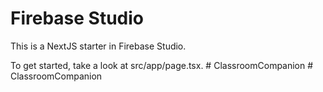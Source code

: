 # Firebase Studio

This is a NextJS starter in Firebase Studio.

To get started, take a look at src/app/page.tsx.
#   C l a s s r o o m C o m p a n i o n  
 #   C l a s s r o o m C o m p a n i o n  
 